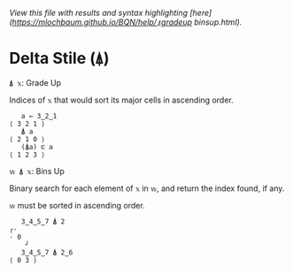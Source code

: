 *View this file with results and syntax highlighting [here](https://mlochbaum.github.io/BQN/help/⍋gradeup binsup.html).*

# Delta Stile (`⍋`)

`⍋ 𝕩`: Grade Up

Indices of `𝕩` that would sort its major cells in ascending order.

       a ← 3‿2‿1
    ⟨ 3 2 1 ⟩
       ⍋ a
    ⟨ 2 1 0 ⟩
       (⍋a) ⊏ a
    ⟨ 1 2 3 ⟩
       


`𝕨 ⍋ 𝕩`: Bins Up

Binary search for each element of `𝕩` in `𝕨`, and return the index found, if any. 

`𝕨` must be sorted in ascending order.

       3‿4‿5‿7 ⍋ 2
    ┌·   
    · 0  
        ┘
       3‿4‿5‿7 ⍋ 2‿6
    ⟨ 0 3 ⟩

